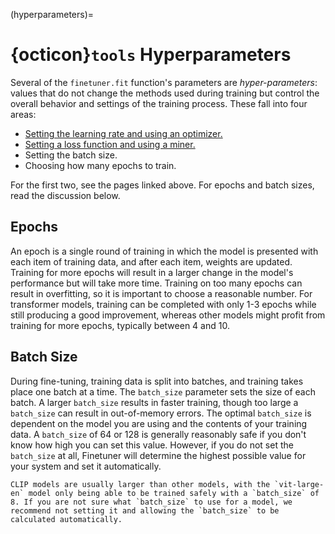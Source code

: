 (hyperparameters)=
# {octicon}`tools` Hyperparameters

Several of the `finetuner.fit` function's parameters are _hyper-parameters_: values that do not change the methods used during training but control the overall behavior and settings of the training process.
These fall into four areas:
- [Setting the learning rate and using an optimizer.](./optimizers.md)
- [Setting a loss function and using a miner.](./loss-functions.md)
- Setting the batch size.
- Choosing how many epochs to train.

For the first two, see the pages linked above. For epochs and batch sizes, read the discussion below.

## Epochs
An epoch is a single round of training in which the model is presented with each item of training data,
and after each item, weights are updated.
Training for more epochs will result in a larger change in the model's performance but will take more time.
Training on too many epochs can result in overfitting, so it is important to choose a reasonable number.
For transformer models, training can be completed with only 1-3 epochs while still producing a good improvement, whereas other models might profit from training for more epochs, typically between 4 and 10.

## Batch Size
During fine-tuning, training data is split into batches, and training takes place one batch at a time.
The `batch_size` parameter sets the size of each batch.
A larger `batch_size` results in faster training, though too large a `batch_size` can result
in out-of-memory errors.
The optimal `batch_size` is dependent on the model you are using and the contents of your training data.
A `batch_size` of 64 or 128 is generally reasonably safe if you don't know how high you can set this value. However, if you do not set the `batch_size` at all,
Finetuner will determine the highest possible value for your system and set it automatically.

```{Important}
CLIP models are usually larger than other models, with the `vit-large-en` model only being able to be trained safely with a `batch_size` of 8. If you are not sure what `batch_size` to use for a model, we recommend not setting it and allowing the `batch_size` to be calculated automatically.
```

